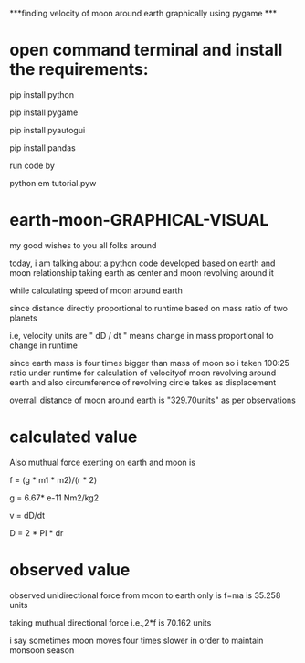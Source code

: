 ***finding velocity of moon around earth graphically using pygame ***

# open command terminal and install the requirements:

pip install python

pip install pygame

pip install pyautogui

pip install pandas

run code by

python em tutorial.pyw 

# earth-moon-GRAPHICAL-VISUAL





my good wishes to you all folks around

today, i am talking about a python code developed based on earth and moon relationship
taking earth as center and moon revolving around it 


while calculating speed of moon around earth

since distance directly proportional to runtime based on mass ratio of two planets

i.e,   velocity units are " dD / dt " means change in mass proportional to change in runtime

since earth mass is four times bigger than mass of moon so i taken 100:25 ratio under runtime for 
calculation of velocityof moon revolving around earth and also circumference of revolving circle 
takes as displacement 

overrall distance of moon around earth is "329.70units" as per observations 


# calculated value

Also muthual force exerting on earth and moon is 

f = (g * m1 * m2)/(r * 2)

g = 6.67* e-11 Nm2/kg2

v = dD/dt

D = 2 * PI * dr


# observed value

observed unidirectional force from moon to earth only is f=ma is 35.258 units

taking muthual directional force i.e.,2*f is 70.162 units

i say sometimes moon moves four times slower in order to maintain monsoon season
